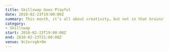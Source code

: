 ```yaml
---
title: Skillswap Goes Playful
date: 2010-02-23T19:00:00Z
summary: This month, it’s all about creativity… but not in that brainstormy, businessy way. Instead you’re going to hear about stuff that’s just plain fun.
category:
- Skillswap
start: 2010-02-23T19:00:00Z
end: 2010-02-23T21:00:00Z
venue: 9c2xrvg6+9m
---
```

